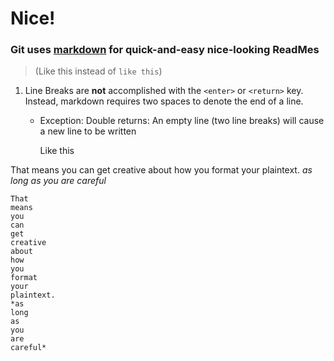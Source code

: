 # Nice!
### Git uses [markdown](https://guides.github.com/features/mastering-markdown/ "Markdown is a text-to-HTML conversion tool for web writers. Markdown allows you to write using an easy-to-read, easy-to-write plain text format, then convert it to structurally valid XHTML (or HTML).") for quick-and-easy nice-looking ReadMes  
> (Like this instead of ` like this `)
1. Line Breaks are __not__ accomplished with the ` <enter> ` or ` <return> ` key. Instead, markdown requires two spaces to denote the end of a line.
    + Exception: Double returns: 
        An empty line (two line breaks) will cause a new line to be written
        
        Like this  
                
That
means
you
can
get
creative
about
how
you
format
your
plaintext. 
*as 
long
as
you
are
careful*
```
That
means
you
can
get
creative
about
how
you
format
your
plaintext. 
*as 
long
as
you
are
careful*
```
